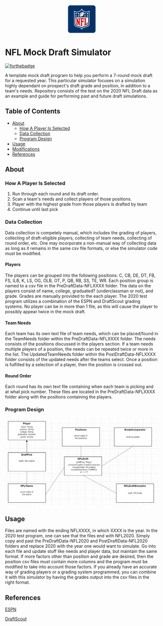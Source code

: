 <a href="https://www.nfl.com/"><p align="center">
  <img src="Images/NFLMockDraftSimulator_NFLLogo.png" length="50" width="100">
</p></a>

# NFL Mock Draft Simulator

[![forthebadge](https://forthebadge.com/images/badges/made-with-java.svg)](http://forthebadge.com)

A template mock draft program to help you perform a 7-round mock draft for a requested year. This particular simulator focuses on a simulation highly dependant on prospect's draft grade and position, in addition to a team's needs. Repository consists of the test on the 2020 NFL Draft data as an example and guide for performing past and future draft simulations. 

## Table of Contents
- [About](#about)
  - [How A Player Is Selected](#how-a-player-is-selected)
  - [Data Collection](#data-collection)
  - [Program Design](#program-design)
- [Usage](#usage)
- [Modifications](#modifications)
- [References](#references)

## About

### How A Player Is Selected

1. Run through each round and its draft order.
2. Scan a team's needs and collect players of those positions.
3. Player with the highest grade from those players is drafted by team
4. Continue until last pick

### Data Collection

Data collection is competely manual, which includes the grading of players, collecting of draft-eligible players, collecting of team needs, collecting of round order, etc. One may incorporate a non-manual way of collecting data as long as it remains in the same csv file formats, or else the simulator code must be modified. 

#### Players

The players can be grouped into the following positions: C, CB, DE, DT, FB, FS, ILB, K, LS, OG, OLB, OT, P, QB, RB, SS, TE, WR. Each position group is named to a csv file in the PreDraftData-NFLXXXX folder. The data on the players consist of name, college, graduated? (underclassman or not), and grade. Grades are manually provided to the each player. The 2020 test program utilizes a combination of the ESPN and DraftScout grading systems. No player can be in more than 1 file, as this will cause the player to possibly appear twice in the mock draft. 

#### Team Needs

Each team has its own text file of team needs, which can be placed/found in the TeamNeeds folder within the PreDraftData-NFLXXXX folder. The needs consists of the positions discussed in the players section. If a team needs multiple players of a position, the needs can be repeated twice or more in the list. The UpdatedTeamNeeds folder within the PostDraftData-NFLXXXX folder consists of the updated needs after the teams select. Once a position is fulfilled by a selection of a player, then the position is crossed out. 

#### Round Order

Each round has its own text file containing when each team is picking and at what pick number. These files are located in the PreDraftData-NFLXXXX folder along with the positions containing the players. 

### Program Design

<img src="Images/NFLMockDraftSimulator_ProgramStructure.JPG">

## Usage

Files are named with the ending NFLXXXX, in which XXXX is the year. In the 2020 test program, one can see that the files end with NFL2020. Simply copy and past the PreDraftData-NFL2020 and PostDraftData-NFL2020 folders and replace 2020 with the year one would want to simulate. Go into each file and update stuff like needs and player data, but maintain the same format. If more factors other than position and grade are desired, then the position csv files must contain more columns and the program must be modified to take into account those factors. If you already have an accurate way of grading players or a grading system programmed, you can combine it with this simulator by having the grades output into the csv files in the right format. 

## References

[ESPN](https://www.espn.com/nfl/draft/news)

[DraftScout](https://draftscout.com/)
